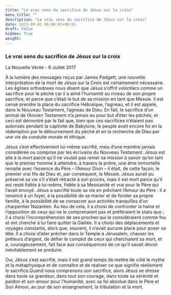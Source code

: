 ```yaml
---
title: "Le vrai sens du sacrifice de Jésus sur la croix"
menu_title: ""
description: "Le vrai sens du sacrifice de Jésus sur la croix"
date: 2023-09-01 06:00:01+00:01
draft: False
hidden: True
weight:
---
```

### Le vrai sens du sacrifice de Jésus sur la croix

La Nouvelle Vérité - 6 Juillet 2017

À la lumière des messages reçus par James Padgett, une nouvelle interprétation de la mort de Jésus sur la Croix est certainement nécessaire. Les églises orthodoxes nous disent que Jésus s’offrit volontiers comme un sacrifice pour le péché car il a aimé l’humanité au niveau de son propre sacrifice, et parce que c’était le but de sa mission en tant que Messie. Il est censé prendre la place du sacrifice Hébraïque, l’agneau, et il est appelé, dans le Nouveau Testament, l’agneau de Dieu. En fait, le sacrifice d’un animal de l’Ancien Testament n’a jamais eu pour but d’ôter les péchés, et ceci est démontré par le fait que, bien que ces sacrifices n’étaient pas autorisés pendant la captivité de Babylone, le peuple avait encore foi en la rédemption par le détournement du péché et en la recherche de Dieu par une vie de conduite morale et éthique.

Jésus s’est effectivement lui-même sacrifié, mais d’une manière jamais considérée ou comprise par les écrivains du Nouveau Testament. Jésus est allé à la mort parce qu’il ne voulait pas renier sa mission à savoir qu’en tant que le premier homme à atteindre, à travers la prière, une âme immortelle remplie avec l’essence du Père – l’Amour Divin – il était, de cette façon, le premier vrai fils de Dieu et, par conséquent, le Messie. Jésus aurait pu préservé sa vie s’il s’était rétracté à son procès, mais il est mort parce qu’il est resté fidèle à lui-même, fidèle à sa Messianité et vrai pour le Père qui l’avait envoyé. Jésus a sacrifié toute sa vie en prêchant l’Amour du Père : il a renoncé à un foyer, à la possibilité de se marier et de fonder sa propre famille, à la possibilité de se consacrer aux activités tranquilles d’un charpentier Nazaréen. Au lieu de cela, il a choisi de confronter la haine et l’opposition de ceux qui ne le comprenaient pas et préféraient le statu quo ; il a choisi l’incompréhension de ses proches qui le considéraient comme fou et ont cherché à lui faire quitter la Galilée. II a choisi des déplacements et voyages constants, alors que, souvent, il n’avait aucune place pour poser sa tête. Il a choisi d’aller prêcher dans le Temple à Jérusalem, chasser les prêteurs d’argent, de défier le complot de ceux qui cherchaient sa mort, et a, courageusement, fait face aux conséquences de ce qu’il savait devoir inévitablement se produire.

Oui, Jésus s’est sacrifié, mais il est grand temps de mettre de côté le mythe et la métaphysique et de connaître et de réaliser ce que signifie réellement le sacrifice.Quand nous comprenons son sacrifice, alors Jésus se dresse dans toute sa grandeur, dans tout son courage, dans toute sa sérénité et pardon et son amour pour l’humanité, avec sa foi absolue dans le Père et Son Amour, au jour de son enseignement, la tribulation et la mort.



